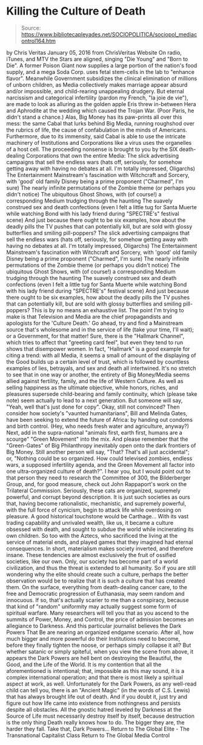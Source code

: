 # Killing the Culture of Death

> Source: https://www.bibliotecapleyades.net/SOCIOPOLITICA/sociopol_mediacontrol164.htm

by Chris Veritas January 05, 2016
from ChrisVeritas Website
On radio, iTunes, and MTV the Stars are aligned, singing "Die Young" and "Born to Die".
A former Poison Giant now supplies a large portion of the nation's food supply, and a mega Soda Corp. uses fetal stem-cells in the lab to "enhance flavor".
Meanwhile Government subsidizes the clinical elimination of millions of unborn children, as Media collectively makes marriage appear absurd and/or impossible, and child-rearing unappealing drudgery.
But eternal narcissism and categorical infertility (pardon my French, "la joie de vie"), are made to look as alluring as the golden apple Eris threw in-between Hera and Aphrodite at the wedding which caused the Trojan War. (Poor Paris, he didn't stand a chance.)
Alas, Big Money has its paw-prints all over this mess:
the same Cabal that lurks behind Big Media, running roughshod over the rubrics of life, the cause of confabulation in the minds of Americans.
Furthermore, due to its immensity, said Cabal is able to use the intricate machinery of Institutions and Corporations like a virus uses the organelles of a host cell.
The proceeding nonsense is brought to you by the SIX death-dealing Corporations that own the entire Media:
The slick advertising campaigns that sell the endless wars (hats off, seriously, for somehow getting away with having no debates at all. I'm totally impressed, Oligarchs) The Entertainment Mainstream's fascination with Witchcraft and Sorcery, with 'good' old family Disney being a prime proponent ("Charmed", I'm sure) The nearly infinite permutations of the Zombie theme (or perhaps you didn't notice) The ubiquitous Ghost Shows, with (of course!) a corresponding Medium trudging through the haunting The suavely construed sex and death confections (even I felt a little tug for Santa Muerte while watching Bond with his lady friend during "SPECTRE's" festival scene) And just because there ought to be six examples, how about the deadly pills the TV pushes that can potentially kill, but are sold with glossy butterflies and smiling pill-poppers?
The slick advertising campaigns that sell the endless wars (hats off, seriously, for somehow getting away with having no debates at all. I'm totally impressed, Oligarchs)
The Entertainment Mainstream's fascination with Witchcraft and Sorcery, with 'good' old family Disney being a prime proponent ("Charmed", I'm sure)
The nearly infinite permutations of the Zombie theme (or perhaps you didn't notice)
The ubiquitous Ghost Shows, with (of course!) a corresponding Medium trudging through the haunting
The suavely construed sex and death confections (even I felt a little tug for Santa Muerte while watching Bond with his lady friend during "SPECTRE's" festival scene)
And just because there ought to be six examples, how about the deadly pills the TV pushes that can potentially kill, but are sold with glossy butterflies and smiling pill-poppers?
This is by no means an exhaustive list.
The point I'm trying to make is that Television and Media are the chief propagandists and apologists for the 'Culture Death.'
Go ahead, try and find a Mainstream source that's wholesome and in the service of life (take your time, I'll wait); or a Government, for that matter! Sure, there is the "Hallmark Channel", which tries to affect that "greeting card feel", but even they tend to run shows that disempower women.
In fact, "Hallmark" is a good example for citing a trend:
with all Media, it seems a small of amount of the displaying of the Good builds up a certain level of trust, which is followed by countless examples of lies, betrayals, and sex and death all intertwined.
It's no stretch to see that in one way or another, the entirety of Big Money/Media seems allied against fertility, family, and the life of Western Culture.
As well as selling happiness as the ultimate objective, while honors, riches, and pleasures supersede child-bearing and family continuity, which (please take note) seem actually to lead to a next generation.
But someone will say,
"Yeah, well that's just done for copy".
Okay, still not convinced?
Then consider how society's "vaunted humanitarians", Bill and Melinda Gates, have been seeking to extend the future of Africa: by handing out condoms and birth control. (Hey, who needs fresh water and agriculture, anyway?)
Next, add in the supra-national "animals first, earth first, humans are a scourge" "Green Movement" into the mix. And please remember that the "Green-Gates" of Big Philanthropy inevitably open onto the dark frontiers of Big Money.
Still another person will say,
"That? That's all just accidental"; or, "Nothing could be so organized. How could televised zombies, endless wars, a supposed infertility agenda, and the Green Movement all factor into one ultra-organized culture of death?".
I hear you, but I would point out to that person they need to research the Committee of 300, the Bilderberger Group, and, for good measure, check out John Rappaport's work on the Trilateral Commission.
Seriously, these cats are organized, supremely powerful, and corrupt beyond description.
It is just such societies as ours that, having become rationalistic, mechanistic, and supremely powerful, with the full force of cynicism, begin to attack life while overdosing on pleasure.
A good historical touchstone would be Carthage...
With its vast trading capability and unrivaled wealth, like us, it became a culture obsessed with death, and sought to subdue the world while incinerating its own children.
So too with the Aztecs, who sacrificed the living at the service of material ends, and played games that they imagined had eternal consequences.
In short, materialism makes society inverted, and therefore insane.
These tendencies are almost exclusively the fruit of ossified societies, like our own. Only, our society has become part of a world civilization, and thus the threat is extended to all humanity.
So if you are still wondering why the elite should create such a culture, perhaps the better observation would be to realize that it is such a culture that has created them.
On the surface, everything from death-dealing cancer care, to the free and Democratic progression of Euthanasia, may seem random and innocuous.
If so, that's actually scarier to me than a conspiracy, because that kind of "random" uniformity may actually suggest some form of spiritual warfare.
Many researchers will tell you that as you ascend to the summits of Power, Money, and Control, the price of admission becomes an allegiance to Darkness. And this particular journalist believes the Dark Powers That Be are nearing an organized endgame scenario.
After all, how much bigger and more powerful do their Institutions need to become, before they finally tighten the noose, or perhaps simply collapse it all?
But whether satanic or simply spiteful, when you view the scene from above, it appears the Dark Powers are hell bent on destroying the Beautiful, the Good, and the Life of the World.
It is my contention that all the aforementioned is intentional; that, impossible as this may sound, it is a complex international operation; and that there is most likely a spiritual aspect at work, as well.
Unfortunately for the Dark Powers, as any well-read child can tell you, there is an "Ancient Magic" (in the words of C.S. Lewis) that has always brought life out of death. And if you doubt it, just try and figure out how life came into existence from nothingness and persists despite all obstacles.
All the gnostic hatred leveled by Darkness at the Source of Life must necessarily destroy itself by itself, because destruction is the only thing Death really knows how to do.
The bigger they are, the harder they fall.
Take that, Dark Powers...
Return to The Global Elite - The Transnational Capitalist Class
Return to The Global Media Control
